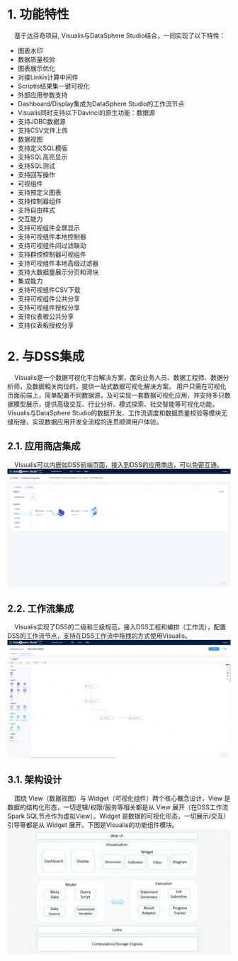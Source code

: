 # 1. 功能特性
&nbsp;&nbsp;&nbsp;&nbsp;基于达芬奇项目, Visualis与DataSphere Studio结合，一同实现了以下特性：  
- 图表水印
- 数据质量校验
- 图表展示优化
- 对接Linkis计算中间件
- Scriptis结果集一键可视化
- 外部应用参数支持
- Dashboard/Display集成为DataSphere Studio的工作流节点
- Visualis同时支持以下Davinci的原生功能：数据源
- 支持JDBC数据源
- 支持CSV文件上传
- 数据视图
- 支持定义SQL模版
- 支持SQL高亮显示
- 支持SQL测试
- 支持回写操作
- 可视组件
- 支持预定义图表
- 支持控制器组件
- 支持自由样式
- 交互能力
- 支持可视组件全屏显示
- 支持可视组件本地控制器
- 支持可视组件间过滤联动
- 支持群控控制器可视组件
- 支持可视组件本地高级过滤器
- 支持大数据量展示分页和滑块
- 集成能力
- 支持可视组件CSV下载
- 支持可视组件公共分享
- 支持可视组件授权分享
- 支持仪表板公共分享
- 支持仪表板授权分享
# 2. 与DSS集成
&nbsp;&nbsp;&nbsp;&nbsp;Visualis是一个数据可视化平台解决方案，面向业务人员、数据工程师、数据分析师，及数据相关岗位的，提供一站式数据可视化解决方案。 用户只需在可视化页面前端上，简单配置不同数据源，及可实现一套数据可视化应用，并支持多只数据模型展示，提供高级交互、行业分析、模式探索、社交智能等可视化功能。Visualis与DataSphere Studio的数据开发、工作流调度和数据质量校验等模块无缝衔接，实现数据应用开发全流程的连贯顺滑用户体验。



## 2.1. 应用商店集成
&nbsp;&nbsp;&nbsp;&nbsp;Visualis可以内嵌如DSS前端页面，接入到DSS的应用商店，可以免密互通。
![](../images/visualis_dss_1.png)


## 2.2. 工作流集成
&nbsp;&nbsp;&nbsp;&nbsp;Visualis实现了DSS的二级和三级规范，接入DSS工程和编排（工作流），配置DSS的工作流节点，支持在DSS工作流中拖拽的方式使用Visualis。
![](../images/visualis_dss_2.png)



## 3.1. 架构设计
&nbsp;&nbsp;&nbsp;&nbsp;围绕 View（数据视图）与 Widget（可视化组件）两个核心概念设计，View 是数据的结构化形态，一切逻辑/权限/服务等相关都是从 View 展开（在DSS工作流Spark SQL节点作为虚拟View）。Widget 是数据的可视化形态，一切展示/交互/引导等都是从 Widget 展开。下图是Visualis的功能组件模块。
![](../images/4.png)



